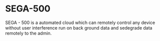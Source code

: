 # SEGA-500
SEGA - 500 is a automated cloud which can remotely control any device without user interference run on back ground data and sedegrade data remotely to the admin.
